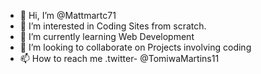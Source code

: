 - 👋 Hi, I’m @Mattmartc71
- 👀 I’m interested in Coding Sites from scratch.
- 🌱 I’m currently learning Web Development
- 💞️ I’m looking to collaborate on Projects involving coding
- 📫 How to reach me .twitter- @TomiwaMartins11

<!---
Mattmartc71/Mattmartc71 is a ✨ special ✨ repository because its `README.md` (this file) appears on your GitHub profile.
You can click the Preview link to take a look at your changes.
--->
